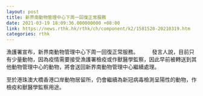 ```yaml
---
layout: post
title: 新界南動物管理中心下周一回復正常服務
date: 2021-03-19 18:09:36.000000000 +08:00
link: https://news.rthk.hk/rthk/ch/component/k2/1581520-20210319.htm
categories: rthk
---
```


漁護署宣布，新界南動物管理中心下周一回復正常服務。
　　 
發言人說，目前只有少量動物，因為疫情需要接受漁護署檢疫或作獸醫學監察，因此早前被轉送到其他動物管理中心的動物，將會送回新界南動物管理中心繼續處理。

至於港珠澳大橋香港口岸動物居留所，仍會繼續為新冠病毒檢測呈陽性的動物，作檢疫和獸醫學監察用途。
